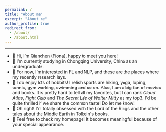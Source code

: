 ```yaml
---
permalink: /
title: "About me"
excerpt: "About me"
author_profile: true
redirect_from: 
  - /about/
  - /about.html
---
```


-----

- 👋 Hi, I’m Qianchen (Fiona), happy to meet you here!
- 🏫 I’m currently studying in Chongqing University, China as an undergraduate.
- 👀 For now, I’m interested in FL and NLP, and these are the places where my recently research lays.
- 🤗 I do enjoy lots of hobbits! I relish sports are hiking, yoga, loping, tennis, gym working, swimming and so on. Also, I am a big fan of movies and books. It is pretty hard to tell all my favorites, but I can rank _Cloud Atlas_, _Fight Club_ and _The Secret Life of Walter Mitty_ as my top3. I'd be quite thrilled if we share the common taste! Do let me know!
- 📣 Oh right! I'm totally obsessed with the Lord of the Rings and the other tales about the Middle Earth in Tolkein's books.
- 🥰 Feel free to check my homepage! It becomes meaningful because of your special appearance.
